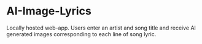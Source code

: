 # AI-Image-Lyrics
Locally hosted web-app. Users enter an artist and song title and receive AI generated images corresponding to each line of song lyric.
